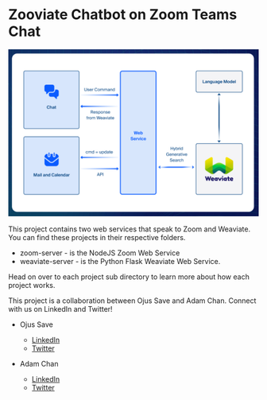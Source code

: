# Zooviate Chatbot on Zoom Teams Chat

![arch-diagram](./architecture-diagram.png)


This project contains two web services that speak to Zoom and Weaviate. You can find these projects in their respective folders. 


- zoom-server - is the NodeJS Zoom Web Service
- weaviate-server - is the Python Flask Weaviate Web Service.

Head on over to each project sub directory to learn more about how each project works. 

This project is a collaboration between Ojus Save and Adam Chan. Connect with us on LinkedIn and Twitter! 

* Ojus Save 
    * [LinkedIn](https://www.linkedin.com/in/ojus/)
    * [Twitter](https://x.com/ojusave)


* Adam Chan
    * [LinkedIn](https://linkedin.com/in/itsajchan)
    * [Twitter](https://twitter.com/itsajchan)
